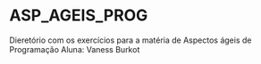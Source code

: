# ASP_AGEIS_PROG

Dieretório com os exercícios para a matéria de Aspectos ágeis de Programação
Aluna: Vaness Burkot
